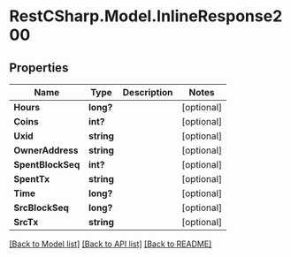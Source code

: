 # RestCSharp.Model.InlineResponse200
## Properties

Name | Type | Description | Notes
------------ | ------------- | ------------- | -------------
**Hours** | **long?** |  | [optional] 
**Coins** | **int?** |  | [optional] 
**Uxid** | **string** |  | [optional] 
**OwnerAddress** | **string** |  | [optional] 
**SpentBlockSeq** | **int?** |  | [optional] 
**SpentTx** | **string** |  | [optional] 
**Time** | **long?** |  | [optional] 
**SrcBlockSeq** | **long?** |  | [optional] 
**SrcTx** | **string** |  | [optional] 

[[Back to Model list]](../README.md#documentation-for-models) [[Back to API list]](../README.md#documentation-for-api-endpoints) [[Back to README]](../README.md)

